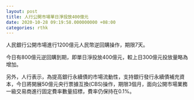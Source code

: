 ```yaml
---
layout: post
title: 人行公開市場單日淨投放400億元
date: 2020-10-28 09:19:58.000000000 +08:00
categories: rthk
---
```


人民銀行公開市場進行1200億元人民幣逆回購操作，期限7天。

今日有800億元逆回購到期，即單日淨投放400億元，較上日300億元投放量略為增加。

另外，人行表示，為提高銀行永續債的市場流動性，支持銀行發行永續債補充資本，今日將開展50億元央行票據互換(CBS)操作，期限3個月，面向公開市場業務一級交易商進行固定費率數量招標，費率仍保持在0.1%。
